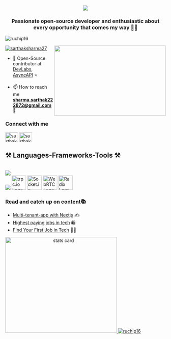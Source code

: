<h1 align="center">
    <img src="https://readme-typing-svg.herokuapp.com/?font=Righteous&size=35&center=true&vCenter=true&width=500&height=70&duration=4000&lines=Hi+There!+👋;+I'm+Sarthak+sharma!;" />
</h1>
<h3 align="center"> Passionate open-source developer and enthusiastic about every opportunity that comes my way 👩‍💻 </h3> 

<p align="left"> <img src="https://komarev.com/ghpvc/?username=sarthaksharma27&label=Profile%20views&color=0e75b6&style=flat" alt="ruchip16" /> </p>

 <img align="right" height="220px" width="350" src="https://media.giphy.com/media/SIuI7syOPvm1HAd5GF/giphy.gif" />
 
<p align="left"> <a href="https://twitter.com/sarthaksharma85" target="blank"><img src="https://img.shields.io/twitter/follow/sarthaksharma27?logo=twitter&style=for-the-badge" alt="sarthaksharma27" /></a> </p>

<!-- - 🔭 I’m currently working on [Best.Tweets](https://github.com/Ruchip16/Best.Tweets) ✍️ -->

- 👯 Open-Source contributor at [DevLabs](https://github.com/HimanshuNarware/Devlabs/pull/59), [AsyncAPI](https://github.com/asyncapi) ⭐

- 📫 How to reach me **sharma.sarthak222872@gmail.com** 📧

<h3 align="left">Connect with me</h3>
<p align="left">
<a href="https://twitter.com/sarthaksharma85" target="blank"><img align="center" src="https://raw.githubusercontent.com/rahuldkjain/github-profile-readme-generator/master/src/images/icons/Social/twitter.svg" alt="sarthaksharma" height="30" width="40" /></a>
<a href="https://www.linkedin.com/in/sarthaksharma27/" target="blank"><img align="center" src="https://raw.githubusercontent.com/rahuldkjain/github-profile-readme-generator/master/src/images/icons/Social/linked-in-alt.svg" alt="sarthaksharma" height="30" width="40" /></a>
</p>

<h2 align="left">⚒️ Languages-Frameworks-Tools ⚒️</h2>
<br/>
<div align="left">
    <img src="https://skillicons.dev/icons?i=nodejs,github,javascript,typescript,react,redux,vite,nextjs,tailwind,express,mongodb,graphql" /><br>
    <img src="https://skillicons.dev/icons?i=linux,docker,bootstrap,prisma,mysql,html,css,git,redis" /> <img src="https://trpc.io/img/logo.svg" alt="trpc.io Logo" style="height: 45px;"> <img src="https://upload.wikimedia.org/wikipedia/commons/thumb/9/96/Socket-io.svg/2048px-Socket-io.svg.png" alt="Socket.io Logo" style="height: 45px;"> <img src="https://webrtc.github.io/webrtc-org/assets/images/webrtc-logo-vert-retro-255x305.png" alt="WebRTC Logo" style="height: 45px;"> <img src="https://avatars.githubusercontent.com/u/75042455?s=280&v=4" alt="Radix Logo" style="height: 45px;"> 
<h3 align="left">Read and catch up on content📚</h3>

- [Multi-tenant-app with Nextjs](https://dev.to/iskurbanov/step-by-step-multi-tenant-app-with-nextjs-2mbc) ✍️
- [Highest paying jobs in tech](https://scholarshiptrack.org/2021/10/17/the-top-3-most-desired-highest-paying-jobs-in-the-tech-industry-for-2021/) 🛍️
- [Find Your First Job in Tech](https://medium.com/thedevproject/how-to-find-your-first-job-in-tech-in-2022-43e8a18725b5) 👩‍💻

<p>
<a align= "center" href="https://github.com/ruchip16">
  <img alt= "stats card" height="300px" width="350" src="https://github-readme-stats.vercel.app/api?username=sarthaksharma27&count_private=true&show_icons=true&theme=aura_dark&hide_rank=false" />
<!--   <img align="right" height="270px" width="350" src="https://user-images.githubusercontent.com/72685035/147284506-c53eae58-0243-4026-a850-f091f0833326.gif" /> -->
<!--   <img align="right" height="300px" width="350" src="https://github-readme-streak-stats.herokuapp.com/?user=sarthaksharma&theme=omni" /> </a> -->
  <img src="https://github-readme-stats.vercel.app/api/top-langs?username=sarthaksharma27&show_icons=true&locale=en&layout=compact&theme=aura_dark" alt="ruchip16" /></a>
</p>

<br>

</br>



 




